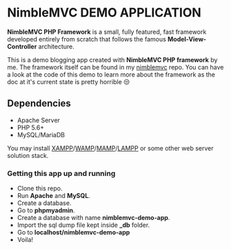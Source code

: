 # NimbleMVC DEMO APPLICATION

**NimbleMVC PHP Framework** is a small, fully featured, fast framework developed entirely from scratch that follows the famous **Model-View-Controller** architecture.

This is a demo blogging app created with **NimbleMVC PHP framework** by me.
The framework itself can be found in my [nimblemvc](https://github.com/farhanhasinc/nimblemvc) repo. 
You can have a look at the code of this demo to learn more about the framework as the doc at it's current state is pretty horrible :unamused:

## Dependencies

* Apache Server
* PHP 5.6+
* MySQL/MariaDB

You may install [XAMPP](https://www.apachefriends.org/index.html)/[WAMP](http://www.wampserver.com/en/)/[MAMP](https://www.mamp.info/en/)/[LAMPP](https://whatis.techtarget.com/definition/LAMP-Linux-Apache-MySQL-PHP) or some other web server solution stack.

### Getting this app up and running

* Clone this repo. 
* Run **Apache** and **MySQL**.
* Create a database.
* Go to **phpmyadmin**.
* Create a database with name **nimblemvc-demo-app**.
* Import the sql dump file kept inside **_db** folder.
* Go to **localhost/nimblemvc-demo-app**
* Voila!
